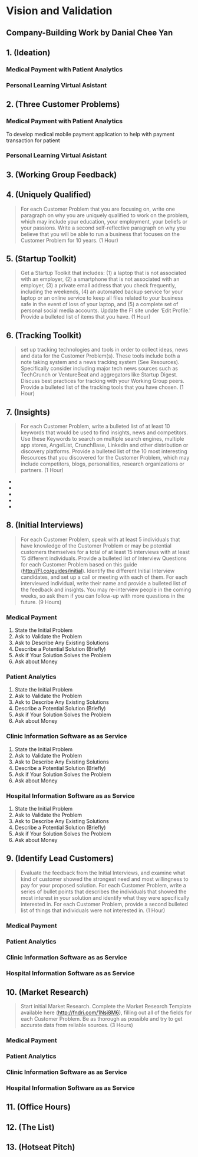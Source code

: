 # Vision and Validation
## Company-Building Work by Danial Chee Yan

## 1. (Ideation)

### Medical Payment with Patient Analytics

### Personal Learning Virtual Asistant

### 


## 2. (Three Customer Problems)

### Medical Payment with Patient Analytics
To develop medical mobile payment application to help with payment transaction for patient 

### Personal Learning Virtual Asistant


## 3. (Working Group Feedback)

## 4. (Uniquely Qualified)
> For each Customer Problem that you are focusing on, write one paragraph on why you are uniquely qualified to work on the problem, which may include your education, your employment, your beliefs or your passions. Write a second self-reflective paragraph on why you believe that you will be able to run a business that focuses on the Customer Problem for 10 years. (1 Hour)


## 5. (Startup Toolkit)
> Get a Startup Toolkit that includes: (1) a laptop that is not associated with an employer, (2) a smartphone that is not associated with an employer, (3) a private email address that you check frequently, including the weekends, (4) an automated backup service for your laptop or an online service to keep all files related to your business safe in the event of loss of your laptop, and (5) a complete set of personal social media accounts. Update the FI site under ‘Edit Profile.' Provide a bulleted list of items that you have. (1 Hour)

## 6. (Tracking Toolkit)
> set up tracking technologies and tools in order to collect ideas, news and data for the Customer Problem(s). These tools include both a note taking system and a news tracking system (See Resources). Specifically consider including major tech news sources such as TechCrunch or VentureBeat and aggregators like Startup Digest. Discuss best practices for tracking with your Working Group peers. Provide a bulleted list of the tracking tools that you have chosen. (1 Hour)

## 7. (Insights)
> For each Customer Problem, write a bulleted list of at least 10 keywords that would be used to find insights, news and competitors. Use these Keywords to search on multiple search engines, multiple app stores, AngelList, CrunchBase, Linkedin and other distribution or discovery platforms. Provide a bulleted list of the 10 most interesting Resources that you discovered for the Customer Problem, which may include competitors, blogs, personalities, research organizations or partners. (1 Hour)

* 
* 
* 
* 
* 

## 8. (Initial Interviews)
> For each Customer Problem, speak with at least 5 individuals that have knowledge of the Customer Problem or may be potential customers themselves for a total of at least 15 interviews with at least 15 different individuals. Provide a bulleted list of Interview Questions for each Customer Problem based on this guide (http://FI.co/guides/initial). Identify the different Initial Interview candidates, and set up a call or meeting with each of them. For each interviewed individual, write their name and provide a bulleted list of the feedback and insights. You may re-interview people in the coming weeks, so ask them if you can follow-up with more questions in the future. (9 Hours)

### Medical Payment 
1. State the Initial Problem
2. Ask to Validate the Problem
3. Ask to Describe Any Existing Solutions
4. Describe a Potential Solution (Briefly)
5. Ask if Your Solution Solves the Problem
6. Ask about Money

### Patient Analytics
1. State the Initial Problem
2. Ask to Validate the Problem
3. Ask to Describe Any Existing Solutions
4. Describe a Potential Solution (Briefly)
5. Ask if Your Solution Solves the Problem
6. Ask about Money

### Clinic Information Software as as Service
1. State the Initial Problem
2. Ask to Validate the Problem
3. Ask to Describe Any Existing Solutions
4. Describe a Potential Solution (Briefly)
5. Ask if Your Solution Solves the Problem
6. Ask about Money

### Hospital Information Software as as Service
1. State the Initial Problem
2. Ask to Validate the Problem
3. Ask to Describe Any Existing Solutions
4. Describe a Potential Solution (Briefly)
5. Ask if Your Solution Solves the Problem
6. Ask about Money

## 9. (Identify Lead Customers)
> Evaluate the feedback from the Initial Interviews, and examine what kind of customer showed the strongest need and most willingness to pay for your proposed solution. For each Customer Problem, write a series of bullet points that describes the individuals that showed the most interest in your solution and identify what they were specifically interested in. For each Customer Problem, provide a second bulleted list of things that individuals were not interested in. (1 Hour)

### Medical Payment 

### Patient Analytics

### Clinic Information Software as as Service

### Hospital Information Software as as Service


## 10. (Market Research)
> Start initial Market Research. Complete the Market Research Template available here (http://fndri.com/1Nsi8M6), filling out all of the fields for each Customer Problem. Be as thorough as possible and try to get accurate data from reliable sources. (3 Hours)

### Medical Payment 

### Patient Analytics

### Clinic Information Software as as Service

### Hospital Information Software as as Service


## 11. (Office Hours)

## 12. (The List)

## 13. (Hotseat Pitch)
